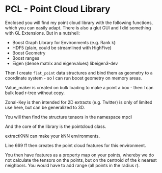 # PCL - Point Cloud Library
Enclosed you will find my point cloud library with the following functions, which you can easily adapt.
There is also a glut GUI and I did something with GL Extensions. But in a nutshell:

- Boost Graph Library for Environments (e.g. Rank k)
- HDF5 (plain, could be streamlined with HighFive)
- Boost Geometry
- Boost ranges
- Eigen (dense matrix and eigenvalues) libeigen3-dev


Then I create `flat_point` data structures and bind them as geometry to a coordinate system - so I can run boost geometry on memory areas.


Value_maker is created on bulk loading to make a point a box - then I can bulk load r-tree without copy.

Zonal-Key is then intended for 2D extracts (e.g. Twitter) is only of limited use here, but can be generalized to 3D.

You will then find the structure tensors in the namespace mpcl

And the core of the library is the pointcloud class.

extractKNN can make your kNN environments.

Line 669 ff then creates the point cloud features for this environment.

You then have features as a property map on your points, whereby we do not calculate the tensors on the points, but on the centroid of the k nearest neighbors. You would have to add range (all points in the radius r).


